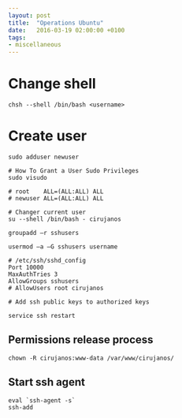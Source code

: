 ```yaml
---
layout: post
title:  "Operations Ubuntu"
date:   2016-03-19 02:00:00 +0100
tags:
- miscellaneous
---
```


# Change shell

```
chsh --shell /bin/bash <username>
```

# Create user

```
sudo adduser newuser

# How To Grant a User Sudo Privileges
sudo visudo

# root    ALL=(ALL:ALL) ALL
# newuser ALL=(ALL:ALL) ALL

# Changer current user
su --shell /bin/bash - cirujanos

groupadd –r sshusers

usermod –a –G sshusers username

# /etc/ssh/sshd_config
Port 10000
MaxAuthTries 3
AllowGroups sshusers
# AllowUsers root cirujanos

# Add ssh public keys to authorized keys

service ssh restart
```

## Permissions release process

```
chown -R cirujanos:www-data /var/www/cirujanos/
```

## Start ssh agent

```
eval `ssh-agent -s`
ssh-add
```
